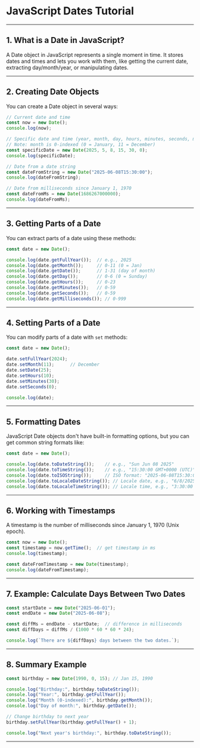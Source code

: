 # JavaScript Dates Tutorial

---

## 1. What is a Date in JavaScript?

A Date object in JavaScript represents a single moment in time. It stores dates and times and lets you work with them, like getting the current date, extracting day/month/year, or manipulating dates.

---

## 2. Creating Date Objects

You can create a Date object in several ways:

```js
// Current date and time
const now = new Date();
console.log(now); 

// Specific date and time (year, month, day, hours, minutes, seconds, milliseconds)
// Note: month is 0-indexed (0 = January, 11 = December)
const specificDate = new Date(2025, 5, 8, 15, 30, 0);
console.log(specificDate); 

// Date from a date string
const dateFromString = new Date("2025-06-08T15:30:00");
console.log(dateFromString); 

// Date from milliseconds since January 1, 1970
const dateFromMs = new Date(1686267000000);
console.log(dateFromMs);
```

---

## 3. Getting Parts of a Date

You can extract parts of a date using these methods:

```js
const date = new Date();

console.log(date.getFullYear());  // e.g., 2025
console.log(date.getMonth());     // 0-11 (0 = Jan)
console.log(date.getDate());      // 1-31 (day of month)
console.log(date.getDay());       // 0-6 (0 = Sunday)
console.log(date.getHours());     // 0-23
console.log(date.getMinutes());   // 0-59
console.log(date.getSeconds());   // 0-59
console.log(date.getMilliseconds()); // 0-999
```

---

## 4. Setting Parts of a Date

You can modify parts of a date with `set` methods:

```js
const date = new Date();

date.setFullYear(2024);
date.setMonth(11);      // December
date.setDate(25);
date.setHours(10);
date.setMinutes(30);
date.setSeconds(0);

console.log(date);
```

---

## 5. Formatting Dates

JavaScript Date objects don't have built-in formatting options, but you can get common string formats like:

```js
const date = new Date();

console.log(date.toDateString());    // e.g., "Sun Jun 08 2025"
console.log(date.toTimeString());    // e.g., "15:30:00 GMT+0000 (UTC)"
console.log(date.toISOString());     // ISO format: "2025-06-08T15:30:00.000Z"
console.log(date.toLocaleDateString()); // Locale date, e.g., "6/8/2025"
console.log(date.toLocaleTimeString()); // Locale time, e.g., "3:30:00 PM"
```

---

## 6. Working with Timestamps

A timestamp is the number of milliseconds since January 1, 1970 (Unix epoch).

```js
const now = new Date();
const timestamp = now.getTime();  // get timestamp in ms
console.log(timestamp);

const dateFromTimestamp = new Date(timestamp);
console.log(dateFromTimestamp);
```

---

## 7. Example: Calculate Days Between Two Dates

```js
const startDate = new Date("2025-06-01");
const endDate = new Date("2025-06-08");

const diffMs = endDate - startDate;  // difference in milliseconds
const diffDays = diffMs / (1000 * 60 * 60 * 24);

console.log(`There are ${diffDays} days between the two dates.`);
```

---

## 8. Summary Example

```js
const birthday = new Date(1990, 0, 15); // Jan 15, 1990

console.log("Birthday:", birthday.toDateString());
console.log("Year:", birthday.getFullYear());
console.log("Month (0-indexed):", birthday.getMonth());
console.log("Day of month:", birthday.getDate());

// Change birthday to next year
birthday.setFullYear(birthday.getFullYear() + 1);

console.log("Next year's birthday:", birthday.toDateString());
```

---
